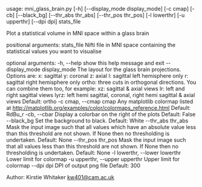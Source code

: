 usage: mni_glass_brain.py [-h] [--display_mode display_mode] [-c cmap] [-cb]
                          [--black_bg] [--thr_abs thr_abs] [--thr_pos thr_pos]
                          [-l lowerthr] [-u upperthr] [--dpi dpi]
                          stats_file

Plot a statistical volume in MNI space within a glass brain

positional arguments:
  stats_file            Nifti file in MNI space containing the 
                          statistical values you want to visualise

optional arguments:
  -h, --help            show this help message and exit
  --display_mode display_mode
                        The layout for the glass brain projections.
                        Options are:
                          x: sagittal
                          y: coronal
                          z: axial
                          l: sagittal left hemisphere only
                          r: sagittal right hemisphere only
                          ortho: three cuts in orthogonal directions.
                        You can combine them too, for example:
                          xz: sagittal & axial views
                          lr: left and right sagittal views
                          lyrz: left hemi sagittal, coronal,
                                right hemi sagittal & axial views
                        Default: ortho
  -c cmap, --cmap cmap  Any matplotlib colormap listed at
                          http://matplotlib.org/examples/color/colormaps_reference.html
                        Default: RdBu_r
  -cb, --cbar           Display a colorbar on the right of the plots
                        Default: False
  --black_bg            Set the background to black.
                        Default: White
  --thr_abs thr_abs     Mask the input image such that all values
                          which have an absolute value less than this threshold
                          are not shown.
                        If None then no thresholding is undertaken.
                        Default: None
  --thr_pos thr_pos     Mask the input image such that all values
                          less than this threshold are not shown.
                        If None then no thresholding is undertaken.
                        Default: None
  -l lowerthr, --lower lowerthr
                        Lower limit for colormap
  -u upperthr, --upper upperthr
                        Upper limit for colormap
  --dpi dpi             DPI of output png file
                        Default: 300

Author: Kirstie Whitaker <kw401@cam.ac.uk>
